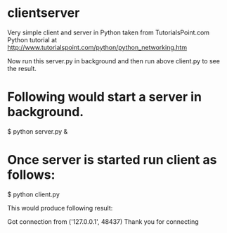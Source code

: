 clientserver
============

Very simple client and server in Python taken from TutorialsPoint.com Python tutorial at http://www.tutorialspoint.com/python/python_networking.htm

Now run this server.py in background and then run above client.py to see the result.

# Following would start a server in background.
$ python server.py & 

# Once server is started run client as follows:

$ python client.py

This would produce following result:

Got connection from ('127.0.0.1', 48437)
Thank you for connecting

